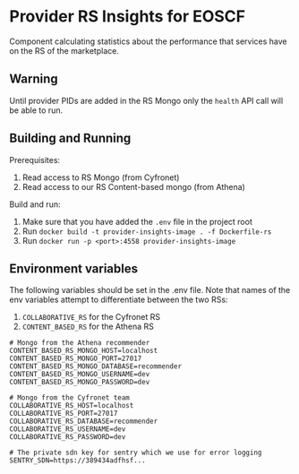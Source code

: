 # Provider RS Insights for EOSCF

Component calculating statistics about the performance that services have on the RS of the marketplace.

## Warning

Until provider PIDs are added in the RS Mongo only the `health` API call will be able to run.

## Building and Running

Prerequisites:

1. Read access to RS Mongo (from Cyfronet)
2. Read access to our RS Content-based mongo (from Athena)

Build and run:

1. Make sure that you have added the `.env` file in the project root
2. Run `docker build -t provider-insights-image . -f Dockerfile-rs`
3. Run `docker run -p <port>:4558 provider-insights-image`

## Environment variables

The following variables should be set in the .env file.
Note that names of the env variables attempt to differentiate between the two RSs:

1. `COLLABORATIVE_RS` for the Cyfronet RS
2. `CONTENT_BASED_RS` for the Athena RS

```shell
# Mongo from the Athena recommender
CONTENT_BASED_RS_MONGO_HOST=localhost
CONTENT_BASED_RS_MONGO_PORT=27017
CONTENT_BASED_RS_MONGO_DATABASE=recommender
CONTENT_BASED_RS_MONGO_USERNAME=dev
CONTENT_BASED_RS_MONGO_PASSWORD=dev

# Mongo from the Cyfronet team
COLLABORATIVE_RS_HOST=localhost
COLLABORATIVE_RS_PORT=27017
COLLABORATIVE_RS_DATABASE=recommender
COLLABORATIVE_RS_USERNAME=dev
COLLABORATIVE_RS_PASSWORD=dev

# The private sdn key for sentry which we use for error logging
SENTRY_SDN=https://389434adfhsf...
```
